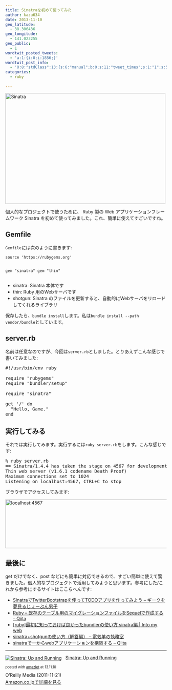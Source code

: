 ```yaml
---
title: Sinatraを初めて使ってみた
author: kazu634
date: 2013-11-10
geo_latitude:
  - 38.306436
geo_longitude:
  - 141.023255
geo_public:
  - 1
wordtwit_posted_tweets:
  - 'a:1:{i:0;i:1856;}'
wordtwit_post_info:
  - 'O:8:"stdClass":13:{s:6:"manual";b:0;s:11:"tweet_times";s:1:"1";s:5:"delay";s:1:"0";s:7:"enabled";s:1:"1";s:10:"separation";i:60;s:7:"version";s:3:"3.7";s:14:"tweet_template";b:0;s:6:"status";i:2;s:6:"result";a:0:{}s:13:"tweet_counter";i:2;s:13:"tweet_log_ids";a:1:{i:0;i:1856;}s:9:"hash_tags";a:0:{}s:8:"accounts";a:1:{i:0;s:7:"kazu634";}}'
categories:
  - ruby

---
```

<div class="entry-content">
<p>
<a href="http://www.sinatrarb.com/" onclick="__gaTracker('send', 'event', 'outbound-article', 'http://www.sinatrarb.com/', '');" title="Sinatra by kazu634, on Flickr"><img class="aligncenter" src="http://farm4.staticflickr.com/3800/10798811434_dd7e84970e.jpg" alt="Sinatra" width="500" height="345" /></a>
</p>
  
<p>
    個人的なプロジェクトで使うために、 Ruby 製の Web アプリケーションフレームワーク Sinatra を初めて使ってみました。これ、簡単に使えてすごいですね。
</p>
  
<h2>
    Gemfile
</h2>
  
<p>
<code>Gemfile</code>には次のように書きます:
</p>
  
<div class="highlight">
<pre><code class="text">source 'https://rubygems.org'

gem "sinatra"
gem "thin"
</code></pre>
</div>
  
<ul>
<li>
      sinatra: Sinatra 本体です
</li>
<li>
      thin: Ruby 用のWebサーバです
</li>
<li>
      shotgun: Sinatra のファイルを更新すると、自動的にWebサーバをリロードしてくれるライブラリ
</li>
</ul>
  
<p>
    保存したら、<code>bundle install</code>します。私は<code>bundle install --path vendor/bundle</code>としています。
</p>
  
<h2>
    server.rb
</h2>
  
<p>
    名前は任意なのですが、今回は<code>server.rb</code>としました。とりあえずこんな感じで書いてみました:
</p>
  
<pre class="lang:ruby decode:true " title="server.rb">#!/usr/bin/env ruby

require "rubygems"
require "bundler/setup"

require "sinatra"

get '/' do
  "Hello, Game."
end
</pre>
  
<h2>
    実行してみる
</h2>
  
<p>
    それでは実行してみます。実行するには<code>ruby server.rb</code>をします。こんな感じです:
</p>
  
<pre class="lang:sh decode:true ">% ruby server.rb
== Sinatra/1.4.4 has taken the stage on 4567 for development with backup from Thin
Thin web server (v1.6.1 codename Death Proof)
Maximum connections set to 1024
Listening on localhost:4567, CTRL+C to stop</pre>
  
<p>
    ブラウザでアクセスしてみます:
</p>
  
<p>
<a href="http://www.flickr.com/photos/42332031@N02/10778040563/" onclick="__gaTracker('send', 'event', 'outbound-article', 'http://www.flickr.com/photos/42332031@N02/10778040563/', '');" title="localhost:4567 by kazu634, on Flickr"><img src="http://farm6.staticflickr.com/5515/10778040563_b0c76fd135_z.jpg" alt="localhost:4567" width="640" height="152" /></a>
</p>
  
<h2>
    最後に
</h2>
  
<p>
    get だけでなく、post などにも簡単に対応できるので、すごい簡単に使えて驚きました。個人的なプロジェクトで活用してみようと思います。参考にした/これから参考にするサイトはここらへんです:
</p>
  
<ul>
<li>
<a href="http://d.hatena.ne.jp/meganii/20120229/1330467948" onclick="__gaTracker('send', 'event', 'outbound-article', 'http://d.hatena.ne.jp/meganii/20120229/1330467948', 'SinatraでTwitterBootstrapを使ってTODOアプリを作ってみよう &#8211; ギークを夢見るじょーぶん男子');">SinatraでTwitterBootstrapを使ってTODOアプリを作ってみよう &#8211; ギークを夢見るじょーぶん男子</a>
</li>
<li>
<a href="http://qiita.com/futoase/items/9c76b2a50ba31f866f16" onclick="__gaTracker('send', 'event', 'outbound-article', 'http://qiita.com/futoase/items/9c76b2a50ba31f866f16', 'Ruby &#8211; 既存のテーブル用のマイグレーションファイルをSequelで作成する &#8211; Qiita');">Ruby &#8211; 既存のテーブル用のマイグレーションファイルをSequelで作成する &#8211; Qiita</a>
</li>
<li>
<a href="http://kozo002.blogspot.jp/2012/04/rubybundler-sinatra.html" onclick="__gaTracker('send', 'event', 'outbound-article', 'http://kozo002.blogspot.jp/2012/04/rubybundler-sinatra.html', '[ruby]最初に知っておけば良かったbundlerの使い方 sinatra編 | Into my web');">[ruby]最初に知っておけば良かったbundlerの使い方 sinatra編 | Into my web</a>
</li>
<li>
<a href="http://d.hatena.ne.jp/satrex/20120304/1330831922" onclick="__gaTracker('send', 'event', 'outbound-article', 'http://d.hatena.ne.jp/satrex/20120304/1330831922', 'sinatra+shotgunの使い方（解答編） &#8211; 電気羊の執務室');">sinatra+shotgunの使い方（解答編） &#8211; 電気羊の執務室</a>
</li>
<li>
<a href="http://qiita.com/rhzk/items/606c1d58afcfb06f14c4" onclick="__gaTracker('send', 'event', 'outbound-article', 'http://qiita.com/rhzk/items/606c1d58afcfb06f14c4', 'sinatraで一からwebアプリケーションを構築する &#8211; Qiita');">sinatraで一からwebアプリケーションを構築する &#8211; Qiita</a>
</li>
</ul>
  
<hr />
  
<div class="amazlet-box" style="margin-bottom: 0px;">
<div class="amazlet-image" style="float: left; margin: 0px 12px 1px 0px;">
<a href="https://www.amazon.co.jp/exec/obidos/ASIN/B006C3HPS4/simsnes-22/ref=nosim/" onclick="__gaTracker('send', 'event', 'outbound-article', 'https://www.amazon.co.jp/exec/obidos/ASIN/B006C3HPS4/simsnes-22/ref=nosim/', '');" target="_blank" name="amazletlink"><img style="border: none;" src="https://images-na.ssl-images-amazon.com/images/I/51P7j5N0GgL._SL160_.jpg" alt="Sinatra: Up and Running" /></a>
</div>
    
<div class="amazlet-info" style="line-height: 120%; margin-bottom: 10px;">
<div class="amazlet-name" style="margin-bottom: 10px; line-height: 120%;">
<p>
<a href="https://www.amazon.co.jp/exec/obidos/ASIN/B006C3HPS4/simsnes-22/ref=nosim/" onclick="__gaTracker('send', 'event', 'outbound-article', 'https://www.amazon.co.jp/exec/obidos/ASIN/B006C3HPS4/simsnes-22/ref=nosim/', 'Sinatra: Up and Running');" target="_blank" name="amazletlink">Sinatra: Up and Running</a>
</p>
        
<div class="amazlet-powered-date" style="font-size: 80%; margin-top: 5px; line-height: 120%;">
          posted with <a href="http://www.amazlet.com/" onclick="__gaTracker('send', 'event', 'outbound-article', 'http://www.amazlet.com/', 'amazlet');" title="amazlet"  target="_blank">amazlet</a> at 13.11.10
</div>
</div>
      
<div class="amazlet-detail">
        O’Reilly Media (2011-11-21)
</div>
      
<div class="amazlet-sub-info" style="float: left;">
<div class="amazlet-link" style="margin-top: 5px;">
<a href="https://www.amazon.co.jp/exec/obidos/ASIN/B006C3HPS4/simsnes-22/ref=nosim/" onclick="__gaTracker('send', 'event', 'outbound-article', 'https://www.amazon.co.jp/exec/obidos/ASIN/B006C3HPS4/simsnes-22/ref=nosim/', 'Amazon.co.jpで詳細を見る');" target="_blank" name="amazletlink">Amazon.co.jpで詳細を見る</a>
</div>
</div>
</div>
    
<div class="amazlet-footer" style="clear: left;">
</div>
</div>
</div>
